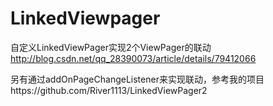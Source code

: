 # LinkedViewpager
自定义LinkedViewPager实现2个ViewPager的联动
http://blog.csdn.net/qq_28390073/article/details/79412066

另有通过addOnPageChangeListener来实现联动，参考我的项目https://github.com/River1113/LinkedViewPager2
